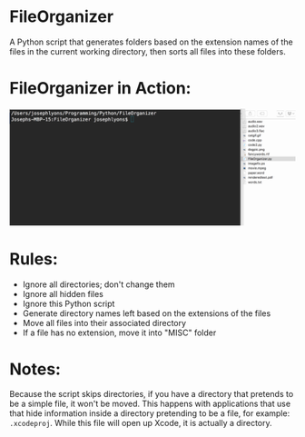 # FileOrganizer
A Python script that generates folders based on the extension names of the files
in the current working directory, then sorts all files into these folders.

# FileOrganizer in Action:
![FileOrganizer in Action](FileOrganizer.gif)

# Rules:
- Ignore all directories; don't change them
- Ignore all hidden files
- Ignore this Python script
- Generate directory names left based on the extensions of the files
- Move all files into their associated directory
- If a file has no extension, move it into "MISC" folder

# Notes:
Because the script skips directories, if you have a directory that pretends to
be a simple file, it won't be moved.  This happens with applications that use
that hide information inside a directory pretending to be a file, for example:
`.xcodeproj`.  While this file will open up Xcode, it is actually a directory.
